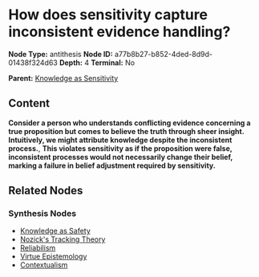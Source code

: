 # How does sensitivity capture inconsistent evidence handling?

**Node Type:** antithesis
**Node ID:** a77b8b27-b852-4ded-8d9d-01438f324d63
**Depth:** 4
**Terminal:** No

**Parent:** [Knowledge as Sensitivity](knowledge-as-sensitivity-synthesis-1982e869-a9f8-479e-8278-4830b5b35ee7.md)

## Content

**Consider a person who understands conflicting evidence concerning a true proposition but comes to believe the truth through sheer insight. Intuitively, we might attribute knowledge despite the inconsistent process.**, **This violates sensitivity as if the proposition were false, inconsistent processes would not necessarily change their belief, marking a failure in belief adjustment required by sensitivity.**

## Related Nodes

### Synthesis Nodes

- [Knowledge as Safety](knowledge-as-safety-synthesis-84d92867-eaad-49e1-bf7c-c84e1ba87c61.md)
- [Nozick's Tracking Theory](nozicks-tracking-theory-synthesis-c588d00a-9fc0-486b-82a6-682a7653d725.md)
- [Reliabilism](reliabilism-synthesis-a9499f35-ba0f-4155-ac88-7a5b622c86b6.md)
- [Virtue Epistemology](virtue-epistemology-synthesis-111611a6-41b5-4fe0-a2d4-cc3cf8981d16.md)
- [Contextualism](contextualism-synthesis-d3a1dbcf-ae80-4062-a27c-f609d3bf8c82.md)
